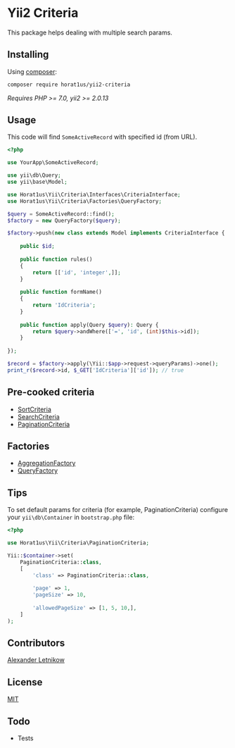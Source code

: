 # Yii2 Criteria

This package helps dealing with multiple search params.  


## Installing
Using [composer](http://getcomposer.org):  
```bash
composer require horat1us/yii2-criteria
```
*Requires PHP >= 7.0, yii2 >= 2.0.13*

## Usage

This code will find `SomeActiveRecord` with specified id (from URL).
```php
<?php

use YourApp\SomeActiveRecord;

use yii\db\Query;
use yii\base\Model;

use Horat1us\Yii\Criteria\Interfaces\CriteriaInterface;
use Horat1us\Yii\Criteria\Factories\QueryFactory;

$query = SomeActiveRecord::find();
$factory = new QueryFactory($query);

$factory->push(new class extends Model implements CriteriaInterface {
    
    public $id;
    
    public function rules()
    {
        return [['id', 'integer',]];
    }
    
    public function formName()
    {
        return 'IdCriteria';
    }
    
    public function apply(Query $query): Query {
        return $query->andWhere(['=', 'id', (int)$this->id]);
    }
    
});

$record = $factory->apply(\Yii::$app->request->queryParams)->one();
print_r($record->id, $_GET['IdCriteria']['id']); // true
```

## Pre-cooked criteria
- [SortCriteria](./docs/SortCriteria.md)
- [SearchCriteria](./docs/SearchCriteria.md)
- [PaginationCriteria](./docs/PaginationCriteria.md)

## Factories
- [AggregationFactory](./docs/AggregationFactory.md)
- [QueryFactory](./docs/QueryFactory.md)

## Tips
To set default params for criteria (for example, PaginationCriteria) configure your `yii\db\Container`
in `bootstrap.php` file:
```php
<?php

use Horat1us\Yii\Criteria\PaginationCriteria;

Yii::$container->set(
    PaginationCriteria::class,
    [
        'class' => PaginationCriteria::class,
        
        'page' => 1,
        'pageSize' => 10,
        
        'allowedPageSize' => [1, 5, 10,],
    ]
);
```

## Contributors
[Alexander <horat1us> Letnikow](mailto:reclamme@gmail.com)

## License
[MIT](./LICENSE)

## Todo
- Tests
